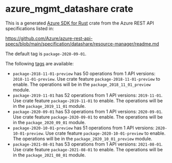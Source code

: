 # azure_mgmt_datashare crate

This is a generated [Azure SDK for Rust](https://github.com/Azure/azure-sdk-for-rust) crate from the Azure REST API specifications listed in:

https://github.com/Azure/azure-rest-api-specs/blob/main/specification/datashare/resource-manager/readme.md

The default tag is `package-2020-09-01`.

The following [tags](https://github.com/Azure/azure-sdk-for-rust/blob/main/services/tags.md) are available:

- `package-2018-11-01-preview` has 50 operations from 1 API versions: `2018-11-01-preview`. Use crate feature `package-2018-11-01-preview` to enable. The operations will be in the `package_2018_11_01_preview` module.
- `package-2019-11-01` has 52 operations from 1 API versions: `2019-11-01`. Use crate feature `package-2019-11-01` to enable. The operations will be in the `package_2019_11_01` module.
- `package-2020-09-01` has 53 operations from 1 API versions: `2020-09-01`. Use crate feature `package-2020-09-01` to enable. The operations will be in the `package_2020_09_01` module.
- `package-2020-10-01-preview` has 51 operations from 1 API versions: `2020-10-01-preview`. Use crate feature `package-2020-10-01-preview` to enable. The operations will be in the `package_2020_10_01_preview` module.
- `package-2021-08-01` has 53 operations from 1 API versions: `2021-08-01`. Use crate feature `package-2021-08-01` to enable. The operations will be in the `package_2021_08_01` module.